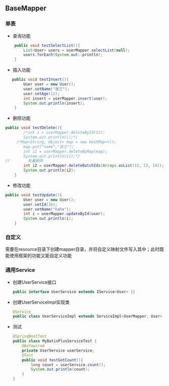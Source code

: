 ##  BaseMapper

### 单表

- 查询功能

```java
    public void testSelectList(){
        List<User> users = userMapper.selectList(null);
        users.forEach(System.out::println);
    }
```

- 插入功能

```java
   public void testInsert(){
        User user = new User();
        user.setName("张三");
        user.setAge(12);
        int insert = userMapper.insert(user);
        System.out.println(insert);
    }
```

- 删除功能

```java
public void testDelete(){
        /*int i = userMapper.deleteById(11);
        System.out.println(i);*/
     /*Map<String, Object> map = new HashMap<>();
        map.put("name","张三");
        int i1 = userMapper.deleteByMap(map);
        System.out.println(i1);*/
//        批量删除
        int i2 = userMapper.deleteBatchIds(Arrays.asList(12, 13, 14));
        System.out.println(i2);
    }
```

- 修改功能

```java
public void testUpdate(){
        User user = new User();
        user.setId(16);
        user.setName("haha");
        int i = userMapper.updateById(user);
        System.out.println(i);
    }
```



###  自定义

需要在resource目录下创建mapper目录，并将自定义映射文件写入其中；此时既能使用框架的功能又能自定义功能



###  通用Service

- 创建UserService接口

  ```java
  public interface UserService extends IService<User> {}
  ```

- 创建UserServiceImpl实现类

  ```java
  @Service
  public class UserServiceImpl extends ServiceImpl<UserMapper, User> implements UserService{}
  ```

- 测试

  ```java
  @SpringBootTest
  public class MyBatisPlusServiceTest {
      @Autowired
      private UserService userService;
      @Test
      public void testGetCount(){
          long count = userService.count();
          System.out.println(count);
      }
  }
  ```

  